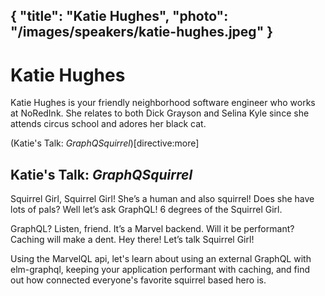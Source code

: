 {
    "title": "Katie Hughes",
    "photo": "/images/speakers/katie-hughes.jpeg"
}
---

# Katie Hughes

Katie Hughes is your friendly neighborhood software engineer who works at NoRedInk. She relates to both Dick Grayson and Selina Kyle since she attends circus school and adores her black cat.

(Katie's Talk: *GraphQSquirrel*)[directive:more]

## Katie's Talk: *GraphQSquirrel*

Squirrel Girl, Squirrel Girl! She’s a human and also squirrel! Does she have lots of pals? Well let’s ask GraphQL! 6 degrees of the Squirrel Girl.

GraphQL? Listen, friend. It’s a Marvel backend. Will it be performant? Caching will make a dent. Hey there! Let’s talk Squirrel Girl!

Using the MarvelQL api, let's learn about using an external GraphQL with elm-graphql, keeping your application performant with caching, and find out how connected everyone's favorite squirrel based hero is.
